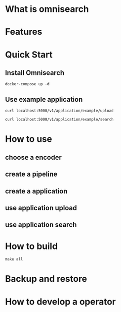 # What is omnisearch
# Features
# Quick Start
## Install Omnisearch

    docker-compose up -d

## Use example application

    curl localhost:5000/v1/application/example/upload

    curl localhost:5000/v1/application/example/search

# How to use
## choose a encoder
## create a pipeline
## create a application
## use application upload
## use application search
# How to build

    make all

# Backup and restore
# How to develop a operator
